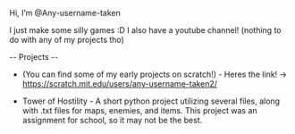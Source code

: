 Hi, I’m @Any-username-taken

I just make some silly games :D
I also have a youtube channel! (nothing to do with any of my projects tho)

-- Projects --
- (You can find some of my early projects on scratch!) -
Heres the link! -> https://scratch.mit.edu/users/any-username-taken2/

- Tower of Hostility -
A short python project utilizing several files, along with .txt files for maps, enemies, and items. This project was an assignment for school, so it may not be the best.
